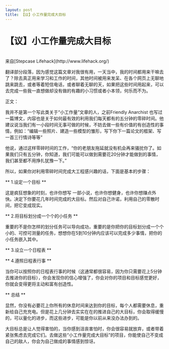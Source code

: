 ```yaml
---
layout: post
title: 【议】小工作量完成大目标
---
```


【议】小工作量完成大目标
========
</br>
来自[Stepcase Lifehack](http://www.lifehack.org/)

翻译部分段落，因为感觉这篇文章对我很有用，一天当中，我的时间都用来干嘛去了？除去真正用来学习和工作的时间，其他时间被用来发呆、在各个网页上无聊地跳来跳去，或者等着短信电话，或者聊着无聊的天，如果把这些时间用起来，可以去完成一些我一直想做却没有做的有趣的小习惯或者小本领，何乐而不为。

正文：

我并不是第一个写此类关于“小工作量”文章的人，之前Friendly Anarchist 也写过一篇博文，内容也是关于如何最有效的利用我们每天都有的五分钟的零碎时间。他建议说当我们有一小段时间无事可做的时候，不妨去做一些有价值的有创造性的事情，例如：“编辑一些照片、建造一些模型的雏形，写下你下一篇论文的框架、写一首三行情诗等等”

他说，通过这样零碎时间的工作，“你的老朋友拖延就没有机会再来骚扰你了。如果我们只有五分钟，你知道，我们可能可以做到需要花20分钟才能做到的事情，我们甚至都不用挣扎犹豫一下。”

所以，如果你对利用零碎时间完成大工程感兴趣的话，下面是基本的步骤：

** 1.设定一个目标 **


这是疯狂想象的时刻，也许你想写 一部小说，也许你想健身，也许你想赚点外快。决定下你要花几年时间完成的大目标。然后对自己许诺，利用自己的零散时间，把它变成现实。

** 2.将目标划分成一个个的小任务 **

重要的不是你怎样的划分任务可以导向成功，重要的是你把你的目标划分成一个个小的、可控可测量的任务，想想你在5到10分钟内应该可以完成多少事情，把你的小任务嵌入其中。

** 3.设立一个日程表 **


** 4.遵照日程表行事 **

当你可以按照你的日程表行事的时候（这通常都很容易，因为你只需要花上5分钟去推进你的目标），你会发现你的信心增强了，你会对你的项目和目标感觉更好，你就会变得更将主动和富有创造性。

** 总结 **

显然，你没有必要花上你所有的休息时间来达到你的目标，每个人都需要休息，重新给自己充充电。但是花上几分钟去实实在在的推进自己的大目标，你会取得缓慢的，可以量化的进步，而这些进步，可能是你以前从来没办法办到的。

大目标总是让人觉得害怕的，当你感到沮丧害怕时，你会很容易就放弃，或者带着紧张焦虑去完成它们。去做这些“小工作量完成大目标”的项目，你能使自己不变成自己的敌人，你会为自己做成的事情感到惊讶。




